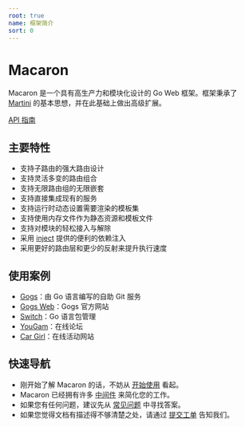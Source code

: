 ```yaml
---
root: true
name: 框架简介
sort: 0
---
```


# Macaron 

Macaron 是一个具有高生产力和模块化设计的 Go Web 框架。框架秉承了 [Martini](https://github.com/go-martini/martini) 的基本思想，并在此基础上做出高级扩展。

[API 指南](https://gowalker.org/github.com/Unknwon/macaron)

## 主要特性

- 支持子路由的强大路由设计
- 支持灵活多变的路由组合
- 支持无限路由组的无限嵌套
- 支持直接集成现有的服务
- 支持运行时动态设置需要渲染的模板集
- 支持使用内存文件作为静态资源和模板文件
- 支持对模块的轻松接入与解除
- 采用 [inject](https://github.com/codegangsta/inject) 提供的便利的依赖注入
- 采用更好的路由层和更少的反射来提升执行速度

## 使用案例

- [Gogs](https://github.com/gogits/gogs)：由 Go 语言编写的自助 Git 服务
- [Gogs Web](https://github.com/gogits/gogsweb)：Gogs 官方网站
- [Switch](https://github.com/gpmgo/switch)：Go 语言包管理
- [YouGam](http://yougam.com)：在线论坛
- [Car Girl](http://qcnl.gzsy.com/)：在线活动网站

## 快速导航

- 刚开始了解 Macaron 的话，不妨从 [开始使用](./getting_started) 看起。
- Macaron 已经拥有许多 [中间件](../middlewares) 来简化您的工作。
- 如果您有任何问题，建议先从 [常见问题](../faqs) 中寻找答案。
- 如果您觉得文档有描述得不够清楚之处，请通过 [提交工单](https://github.com/macaron-contrib/docs/issues) 告知我们。